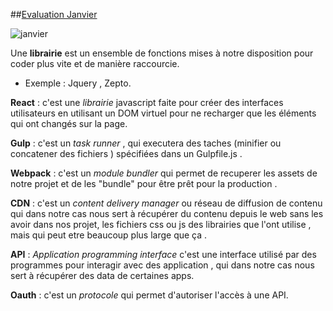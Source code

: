 ##[Evaluation Janvier](https://github.com/soufianeisnotafunction/evaluation-janvier)

![janvier](http://www.jerome-narcy.com/wp-content/autrans-12-janvier-2010-036.jpg)

Une **librairie** est un ensemble de fonctions mises à notre disposition pour coder plus vite et de manière raccourcie.

* Exemple : Jquery , Zepto.

**React** : c'est une *librairie* javascript faite pour créer des interfaces utilisateurs en utilisant un DOM virtuel pour ne recharger que les éléments qui ont changés sur la page.


**Gulp** : c'est un *task runner* , qui executera des taches (minifier ou concatener des fichiers ) spécifiées dans un Gulpfile.js .


**Webpack** : c'est un *module bundler* qui permet de recuperer les assets de notre projet et de les "bundle" pour être prêt pour la production .

**CDN** :  c'est un *content delivery manager*  ou réseau de diffusion de contenu qui dans notre cas nous sert à récupérer du contenu depuis le web sans les avoir dans nos projet,  les fichiers css ou js des librairies que l'ont utilise , mais qui peut etre beaucoup plus large que ça .


**API** : *Application programming interface* c'est une interface utilisé par des programmes pour interagir avec des application , qui dans notre cas nous sert à récupérer des data de certaines apps.


**Oauth** : c'est un *protocole* qui permet d'autoriser l'accès à une API.
